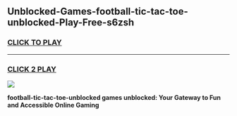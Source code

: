 
## Unblocked-Games-football-tic-tac-toe-unblocked-Play-Free-s6zsh
<h3>
<a href="https://premium76.site?title=football-tic-tac-toe-unblocked&ref=21A">CLICK TO PLAY</a></h3>
<hr>

<h3>
<a href="https://premium76.site?title=football-tic-tac-toe-unblocked&ref=21A">CLICK 2 PLAY</a>
  
</h3>

<a href="https://premium76.site?title=football-tic-tac-toe-unblocked&ref=21A"><img src="https://clearcache.store/games.png"></a>


**football-tic-tac-toe-unblocked games unblocked: Your Gateway to Fun and Accessible Online Gaming**
